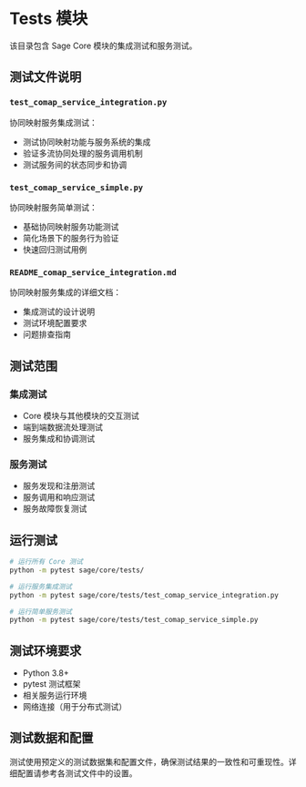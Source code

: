 # Tests 模块

该目录包含 Sage Core 模块的集成测试和服务测试。

## 测试文件说明

### `test_comap_service_integration.py`
协同映射服务集成测试：
- 测试协同映射功能与服务系统的集成
- 验证多流协同处理的服务调用机制
- 测试服务间的状态同步和协调

### `test_comap_service_simple.py`  
协同映射服务简单测试：
- 基础协同映射服务功能测试
- 简化场景下的服务行为验证
- 快速回归测试用例

### `README_comap_service_integration.md`
协同映射服务集成的详细文档：
- 集成测试的设计说明
- 测试环境配置要求
- 问题排查指南

## 测试范围

### 集成测试
- Core 模块与其他模块的交互测试
- 端到端数据流处理测试
- 服务集成和协调测试

### 服务测试
- 服务发现和注册测试
- 服务调用和响应测试  
- 服务故障恢复测试

## 运行测试

```bash
# 运行所有 Core 测试
python -m pytest sage/core/tests/

# 运行服务集成测试
python -m pytest sage/core/tests/test_comap_service_integration.py

# 运行简单服务测试
python -m pytest sage/core/tests/test_comap_service_simple.py
```

## 测试环境要求

- Python 3.8+
- pytest 测试框架
- 相关服务运行环境
- 网络连接（用于分布式测试）

## 测试数据和配置

测试使用预定义的测试数据集和配置文件，确保测试结果的一致性和可重现性。详细配置请参考各测试文件中的设置。
